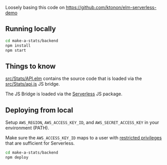Loosely basing this code on https://github.com/ktonon/elm-serverless-demo

## Running locally

```bash
cd make-a-stats/backend
npm install
npm start
```
## Things to know
[src/Stats/API.elm](src/Stats/API.elm) contains the source code that is loaded via the [src/Stats/api.js](src/Stats/api.js) JS bridge.

The JS Bridge is loaded via the [Serverless](https://serverless.com/) JS package.

## Deploying from local
Setup `AWS_REGION`, `AWS_ACCESS_KEY_ID`, and `AWS_SECRET_ACCESS_KEY` in your environment (PATH).

Make sure the `AWS_ACCESS_KEY_ID` maps to a user with [restricted privileges](https://github.com/serverless/serverless/issues/1439) that are sufficient for Serverless.

```bash
cd make-a-stats/backend
npm deploy
```
